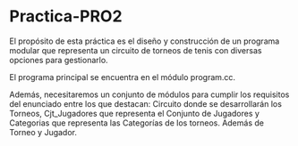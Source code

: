 # Practica-PRO2
El propósito de esta práctica es el diseño y construcción de un programa modular que representa un circuito de torneos de tenis con diversas opciones para gestionarlo.

El programa principal se encuentra en el módulo program.cc.

Además, necesitaremos un conjunto de módulos para cumplir los requisitos del enunciado entre los que destacan: Circuito donde se desarrollarán los Torneos, Cjt_Jugadores que representa el Conjunto de Jugadores y Categorias que representa las Categorías de los torneos. Además de Torneo y Jugador.
